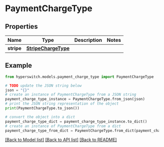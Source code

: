 # PaymentChargeType


## Properties

Name | Type | Description | Notes
------------ | ------------- | ------------- | -------------
**stripe** | [**StripeChargeType**](StripeChargeType.md) |  | 

## Example

```python
from hyperswitch.models.payment_charge_type import PaymentChargeType

# TODO update the JSON string below
json = "{}"
# create an instance of PaymentChargeType from a JSON string
payment_charge_type_instance = PaymentChargeType.from_json(json)
# print the JSON string representation of the object
print(PaymentChargeType.to_json())

# convert the object into a dict
payment_charge_type_dict = payment_charge_type_instance.to_dict()
# create an instance of PaymentChargeType from a dict
payment_charge_type_from_dict = PaymentChargeType.from_dict(payment_charge_type_dict)
```
[[Back to Model list]](../README.md#documentation-for-models) [[Back to API list]](../README.md#documentation-for-api-endpoints) [[Back to README]](../README.md)


